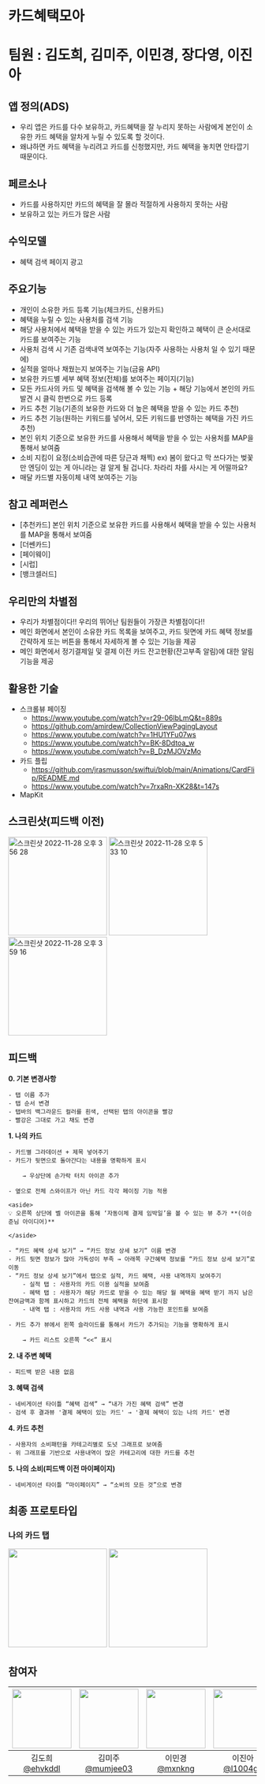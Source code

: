 # 카드혜택모아
# 팀원 : 김도희, 김미주, 이민경, 장다영, 이진아

## 앱 정의(ADS)
- 우리 앱은 카드를 다수 보유하고, 카드혜택을 잘 누리지 못하는 사람에게 본인이 소유한 카드 혜택을 알차게 누릴 수 있도록 할 것이다. 
- 왜냐하면 카드 혜택을 누리려고 카드를 신청했지만, 카드 혜택을 놓치면 안타깝기 때문이다.

## 페르소나
- 카드를 사용하지만 카드의 혜택을 잘 몰라 적절하게 사용하지 못하는 사람
- 보유하고 있는 카드가 많은 사람

## 수익모델
- 혜택 검색 페이지 광고

## 주요기능
- 개인이 소유한 카드 등록 기능(체크카드, 신용카드)
- 혜택을 누릴 수 있는 사용처를 검색 기능
- 해당 사용처에서 혜택을 받을 수 있는 카드가 있는지 확인하고 혜택이 큰 순서대로 카드를 보여주는 기능
- 사용처 검색 시 기존 검색내역 보여주는 기능(자주 사용하는 사용처 일 수 있기 때문에)
- 실적을 얼마나 채웠는지 보여주는 기능(금융 API)
- 보유한 카드별 세부 혜택 정보(전체)를 보여주는 페이지(기능)
- 모든 카드사의 카드 및 혜택을 검색해 볼 수 있는 기능 + 해당 기능에서 본인의 카드 발견 시 클릭 한번으로 카드 등록
- 카드 추천 기능(기존의 보유한 카드와 더 높은 혜택을 받을 수 있는 카드 추천)
- 카드 추천 기능(원하는 키워드를 넣어서, 모든 키워드를 반영하는 혜택을 가진 카드 추천)
- 본인 위치 기준으로 보유한 카드를 사용해서 혜택을 받을 수 있는 사용처를 MAP을 통해서 보여줌
- 소비 지킴이 요정(소비습관에 따른 당근과 채찍)
  ex) 봄이 왔다고 막 쓰다가는 벚꽃만 엔딩이 있는 게 아니라는 걸 알게 될 겁니다.
      차라리 차를 사시는 게 어떨까요?
- 매달 카드별 자동이체 내역 보여주는 기능

## 참고 레퍼런스
- [추천카드] 본인 위치 기준으로 보유한 카드를 사용해서 혜택을 받을 수 있는 사용처를 MAP을 통해서 보여줌
- [더쎈카드] 
- [페이웨이] 
- [시럽]
- [뱅크셀러드]

## 우리만의 차별점
- 우리가 차별점이다!! 우리의 뛰어난 팀원들이 가장큰 차별점이다!!
- 메인 화면에서 본인이 소유한 카드 목록을 보여주고, 카드 뒷면에 카드 혜택 정보를 간략하게 또는 버튼을 통해서 자세하게 볼 수 있는 기능을 제공
- 메인 화면에서 정기결제일 및 결제 이전 카드 잔고현황(잔고부족 알림)에 대한 알림 기능을 제공


## 활용한 기술
- 스크롤뷰 페이징 
  - https://www.youtube.com/watch?v=r29-06lbLmQ&t=889s
  - https://github.com/amirdew/CollectionViewPagingLayout
  - https://www.youtube.com/watch?v=1HU1YFu07ws
  - https://www.youtube.com/watch?v=BK-8Ddtoa_w
  - https://www.youtube.com/watch?v=B_DzMJOVzMo
- 카드 플립
  - https://github.com/jrasmusson/swiftui/blob/main/Animations/CardFlip/README.md
  - https://www.youtube.com/watch?v=7rxaRn-XK28&t=147s
- MapKit

## 스크린샷(피드백 이전)
<img width="200" alt="스크린샷 2022-11-28 오후 3 56 28" src="https://user-images.githubusercontent.com/55937627/204231396-c527db7f-72ea-4ac4-9e7c-04ca3de3c693.png">  <img width="200" alt="스크린샷 2022-11-28 오후 5 33 10" src="https://user-images.githubusercontent.com/55937627/204231487-e656aa9d-5acc-4a07-8e02-7452739936f8.png">  <img width="200" alt="스크린샷 2022-11-28 오후 3 59 16" src="https://user-images.githubusercontent.com/55937627/204231453-ab7bd0fc-84d0-49af-a43b-5efcd75e3804.png">

## 피드백

  <b>0. 기본 변경사항</b>

    - 탭 이름 추가
    - 탭 순서 변경
    - 탭바의 백그라운드 컬러를 흰색, 선택된 탭의 아이콘을 빨강
    - 빨강은 그대로 가고 채도 변경

  <b>1. 나의 카드</b>

    - 카드별 그라데이션 + 제목 넣어주기
    - 카드가 뒷면으로 돌아간다는 내용을 명확하게 표시

        → 우상단에 손가락 터치 아이콘 추가

    - 옆으로 전체 스와이프가 아닌 카드 각각 페이징 기능 적용

    <aside>
    💡 오른쪽 상단에 벨 아이콘을 통해 ‘자동이체 결제 임박일’을 볼 수 있는 뷰 추가 **(이승준님 아이디어)**

    </aside>

    - “카드 혜택 상세 보기” → “카드 정보 상세 보기” 이름 변경
    - 카드 뒷면 정보가 많아 가독성이 부족 → 아래쪽 구간혜택 정보를 “카드 정보 상세 보기”로 이동
    - “카드 정보 상세 보기”에서 탭으로 실적, 카드 혜택, 사용 내역까지 보여주기
        - 실적 탭 : 사용자의 카드 이용 실적을 보여줌
        - 혜택 탭 : 사용자가 해당 카드로 받을 수 있는 해당 월 혜택을 혜택 받기 까지 남은 잔여금액과 함께 표시하고 카드의 전체 혜택을 하단에 표시함
        - 내역 탭 : 사용자의 카드 사용 내역과 사용 가능한 포인트를 보여줌

    - 카드 추가 뷰에서 왼쪽 슬라이드를 통해서 카드가 추가되는 기능을 명확하게 표시

        → 카드 리스트 오른쪽 “<<” 표시


  <b>2. 내 주변 혜택</b>

    - 피드백 받은 내용 없음

  <b>3. 혜택 검색</b>

    - 네비게이션 타이틀 “혜택 검색” → “내가 가진 혜택 검색” 변경
    - 검색 후 결과뷰 '결제 혜택이 있는 카드' → '결제 혜택이 있는 나의 카드' 변경

  <b>4. 카드 추천</b>

    - 사용자의 소비패턴을 카테고리별로 도넛 그래프로 보여줌
    - 위 그래프를 기반으로 사용내역이 많은 카테고리에 대한 카드를 추천
  
  <b>5. 나의 소비(피드백 이전 **마이페이지)**</b>

    - 네비게이션 타이틀 “마이페이지” → “소비의 모든 것”으로 변경

## 최종 프로토타입
### 나의 카드 탭
<img width="200" src="https://user-images.githubusercontent.com/55937627/205227635-18cd146d-b183-4181-8e1e-75274c8a8278.gif">  <img width="200" src="https://user-images.githubusercontent.com/55937627/205227902-07af678b-5468-46e5-a515-95b55e512c4a.gif">



## 참여자
|<img width="120" src="https://avatars.githubusercontent.com/u/57763334?v=4">|<img width="120" src="https://avatars.githubusercontent.com/u/114036537?v=4">|<img width="120" src="https://avatars.githubusercontent.com/u/107797217?v=4">|<img width="120" src="https://avatars.githubusercontent.com/u/55937627?v=4">|<img width="120" src="https://avatars.githubusercontent.com/u/80445363?v=4">|
|:---:|:---:|:---:|:---:|:---:|
|김도희<br>[@ehvkddl](https://github.com/ehvkddl)|김미주<br>[@mumjee03](https://github.com/mumjee03)|이민경<br>[@mxnkng](https://github.com/mxnkng)|이진아<br>[@l1004ga](https://github.com/l1004ga)|장다영<br>[@Da01002](https://github.com/Da01002)|
